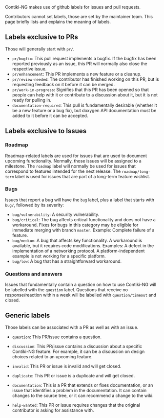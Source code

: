 Contiki-NG makes use of github labels for issues and pull requests.

Contributors cannot set labels, those are set by the maintainer team. This page briefly lists and explains the meaning of labels.

## Labels exclusive to PRs
Those will generally start with `pr/`.

* `pr/bugfix`: This pull request implements a bugfix. If the bugfix has been reported previously as an issue, this PR will normally also close the respective issue.
* `pr/enhancement`: This PR implements a new feature or a cleanup.
* `pr/review-needed`: The contributor has finished working on this PR, but is requesting feedback on it before it can be merged.
* `pr/work-in-progress`: Signifies that this PR has been opened so that people can help with it or contribute to a discussion about it, but it is not ready for pulling in.
* `documentation-required`: This pull is fundamentally desirable (whether it be a new feature or a bug fix), but doxygen API documentation must be added to it before it can be accepted.

## Labels exclusive to Issues

### Roadmap
Roadmap-related labels are used for issues that are used to document upcoming functionality. Normally, those issues will be assigned to a milestone. The `roadmap` label will normally be used for issues that correspond to features intended for the next release. The `roadmap/long-term` label is used for issues that are part of a long-term feature wishlist.

### Bugs
Issues that report a bug will have the `bug` label, plus a label that starts with `bug/`, followed by its severity:

* `bug/vulnerability`: A security vulnerability. 
* `bug/critical`: The bug affects critical functionality and does not have a workaround. Fixes for bugs in this category may be eligible for immediate merging with branch `master`. Example: Complete failure of a feature.
* `bug/medium`: A bug that affects key functionality. A workaround is available, but it requires code modifications. Examples: A defect in the implementation of a networking protocol. A platform-independent example is not working for a specific platform.
* `bug/low`: A bug that has a straightforward workaround.

### Questions and answers
Issues that fundamentally contain a question on how to use Contiki-NG will be labelled with the `question` label. Questions that receive no response/reaction within a week will be labelled with `question/timeout` and closed.

## Generic labels
Those labels can be associated with a PR as well as with an issue.

* `question`: This PR/issue contains a question.
* `discussion`: This PR/issue contains a discussion about a specific Contiki-NG feature. For example, it can be a discussion on design choices related to an upcoming feature.

* `invalid`: This PR or issue is invalid and will get closed.
* `duplicate`: This PR or issue is a duplicate and will get closed.

* `documentation`: This is a PR that extends or fixes documentation, or an issue that identifies a problem in the documentation. It can contain changes to the source tree, or it can recommend a change to the wiki.

* `help-wanted`: This PR or issue requires changes that the original contributor is asking for assistance with.